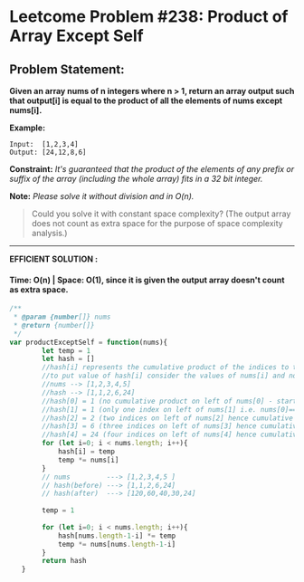# Leetcome Problem #238: Product of Array Except Self

## Problem Statement:

**Given an array nums of n integers where n > 1,  return an array output such that output[i] is equal to the product of all the elements of nums except nums[i].**

**Example:**

```
Input:  [1,2,3,4]
Output: [24,12,8,6]
```

**Constraint:** _It's guaranteed that the product of the elements of any prefix or suffix of the array (including the whole array) fits in a 32 bit integer._

**Note:** _Please solve it without division and in O(n)._

> Could you solve it with constant space complexity? (The output array does not count as extra space for the purpose of space complexity analysis.)
---

**EFFICIENT SOLUTION :** 

#### Time: O(n) | Space: O(1), since it is given the output array doesn't count as extra space.

```javascript
/**
 * @param {number[]} nums
 * @return {number[]}
 */
var productExceptSelf = function(nums){
        let temp = 1
        let hash = []  
        //hash[i] represents the cumulative product of the indices to the left of i
        //to put value of hash[i] consider the values of nums[i] and not hash[i] itself
        //nums --> [1,2,3,4,5]
        //hash --> [1,1,2,6,24]
        //hash[0] = 1 (no cumulative product on left of nums[0] - starting element is always '1')
        //hash[1] = 1 (only one index on left of nums[1] i.e. nums[0]===1)
        //hash[2] = 2 (two indices on left of nums[2] hence cumulative product will be nums[0] * nums[1] = 2)
        //hash[3] = 6 (three indices on left of nums[3] hence cumulative product will be nums[0] * nums[1] * nums[2] = 6)
        //hash[4] = 24 (four indices on left of nums[4] hence cumulative product will be i.e. nums[0] * nums[1] * nums[2] * nums[3] = 24)
        for (let i=0; i < nums.length; i++){
            hash[i] = temp
            temp *= nums[i]
        }
        // nums         ---> [1,2,3,4,5 ]
        // hash(before) ---> [1,1,2,6,24]
        // hash(after)  ---> [120,60,40,30,24]
                                                                 
        temp = 1
        
        for (let i=0; i < nums.length; i++){                      
            hash[nums.length-1-i] *= temp
            temp *= nums[nums.length-1-i]
        }
        return hash
   }
```
